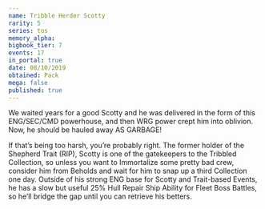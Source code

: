 ```yaml
---
name: Tribble Herder Scotty
rarity: 5
series: tos
memory_alpha:
bigbook_tier: 7
events: 17
in_portal: true
date: 08/10/2019
obtained: Pack
mega: false
published: true
---
```


We waited years for a good Scotty and he was delivered in the form of this ENG/SEC/CMD powerhouse, and then WRG power crept him into oblivion. Now, he should be hauled away AS GARBAGE!

If that’s being too harsh, you’re probably right. The former holder of the Shepherd Trait (RIP), Scotty is one of the gatekeepers to the Tribbled Collection, so unless you want to Immortalize some pretty bad crew, consider him from Beholds and wait for him to snap up a third Collection one day. Outside of his strong ENG base for Scotty and Trait-based Events, he has a slow but useful 25% Hull Repair Ship Ability for Fleet Boss Battles, so he’ll bridge the gap until you can retrieve his betters.

